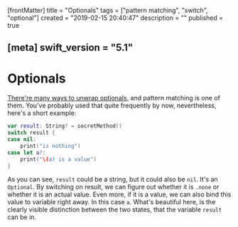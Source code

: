 [frontMatter]
title = "Optionals"
tags = ["pattern matching", "switch", "optional"]
created = "2019-02-15 20:40:47"
description = ""
published = true

[meta]
swift_version = "5.1"
---

# Optionals

[There\'re many ways to unwrap
optionals,](apv::optional)
and pattern matching is one of them. You\'ve probably used that quite
frequently by now, nevertheless, here\'s a short example:

``` Swift
var result: String? = secretMethod()
switch result {
case nil:
    print("is nothing")
case let a?:
    print("\(a) is a value")
}
```

As you can see, `result` could be a string, but it could also be `nil`.
It\'s an `Optional`. By switching on result, we can figure out whether
it is `.none` or whether it is an actual value. Even more, if it is a
value, we can also bind this value to variable right away. In this case
`a`. What\'s beautiful here, is the clearly visible distinction between
the two states, that the variable `result` can be in.
